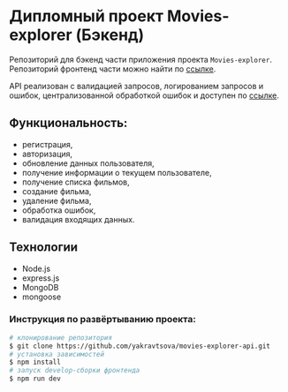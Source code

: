# Дипломный проект Movies-explorer (Бэкенд)

Репозиторий для бэкенд части приложения проекта `Movies-explorer`. Репозиторий фронтенд части можно найти по [ссылке](https://github.com/yakravtsova/movies-explorer-frontend).

API реализован с валидацией запросов, логированием запросов и ошибок, централизованной обработкой ошибок и доступен по [ссылке](https://api.yakravtsova.nomoredomains.icu/api/).

## Функциональность:
- регистрация,
- авторизация,
- обновление данных пользователя,
- получение информации о текущем пользователе,
- получение списка фильмов,
- создание фильма,
- удаление фильма,
- обработка ошибок,
- валидация входящих данных.

## Технологии
- Node.js
- express.js
- MongoDB
- mongoose

### Инструкция по развёртыванию проекта:
```bash
# клонирование репозитория
$ git clone https://github.com/yakravtsova/movies-explorer-api.git
# установка зависимостей
$ npm install
# запуск develop-сборки фронтенда
$ npm run dev
```
